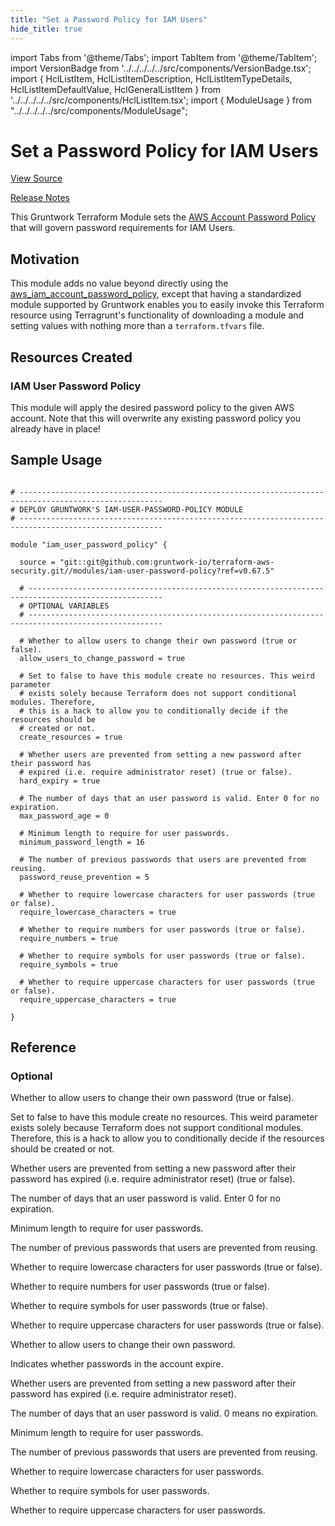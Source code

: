 ```yaml
---
title: "Set a Password Policy for IAM Users"
hide_title: true
---
```


import Tabs from '@theme/Tabs';
import TabItem from '@theme/TabItem';
import VersionBadge from '../../../../../src/components/VersionBadge.tsx';
import { HclListItem, HclListItemDescription, HclListItemTypeDetails, HclListItemDefaultValue, HclGeneralListItem } from '../../../../../src/components/HclListItem.tsx';
import { ModuleUsage } from "../../../../../src/components/ModuleUsage";

<VersionBadge repoTitle="Security Modules" version="0.67.5" lastModifiedVersion="0.65.0"/>

# Set a Password Policy for IAM Users

<a href="https://github.com/gruntwork-io/terraform-aws-security/tree/main/modules/iam-user-password-policy" className="link-button" title="View the source code for this module in GitHub.">View Source</a>

<a href="https://github.com/gruntwork-io/terraform-aws-security/releases/tag/v0.65.0" className="link-button" title="Release notes for only versions which impacted this module.">Release Notes</a>

This Gruntwork Terraform Module sets the [AWS Account Password Policy](http://docs.aws.amazon.com/IAM/latest/UserGuide/id_credentials_passwords_account-policy.html) that will govern password
requirements for IAM Users.

## Motivation

This module adds no value beyond directly using the [aws_iam_account_password_policy](https://www.terraform.io/docs/providers/aws/r/iam_account_password_policy.html), except that having a standardized
module supported by Gruntwork enables you to easily invoke this Terraform resource using Terragrunt's functionality of
downloading a module and setting values with nothing more than a `terraform.tfvars` file.

## Resources Created

### IAM User Password Policy

This module will apply the desired password policy to the given AWS account. Note that this will overwrite any existing
password policy you already have in place!

## Sample Usage

<ModuleUsage>

```hcl title="main.tf"

# ------------------------------------------------------------------------------------------------------
# DEPLOY GRUNTWORK'S IAM-USER-PASSWORD-POLICY MODULE
# ------------------------------------------------------------------------------------------------------

module "iam_user_password_policy" {

  source = "git::git@github.com:gruntwork-io/terraform-aws-security.git//modules/iam-user-password-policy?ref=v0.67.5"

  # ----------------------------------------------------------------------------------------------------
  # OPTIONAL VARIABLES
  # ----------------------------------------------------------------------------------------------------

  # Whether to allow users to change their own password (true or false).
  allow_users_to_change_password = true

  # Set to false to have this module create no resources. This weird parameter
  # exists solely because Terraform does not support conditional modules. Therefore,
  # this is a hack to allow you to conditionally decide if the resources should be
  # created or not.
  create_resources = true

  # Whether users are prevented from setting a new password after their password has
  # expired (i.e. require administrator reset) (true or false).
  hard_expiry = true

  # The number of days that an user password is valid. Enter 0 for no expiration.
  max_password_age = 0

  # Minimum length to require for user passwords.
  minimum_password_length = 16

  # The number of previous passwords that users are prevented from reusing.
  password_reuse_prevention = 5

  # Whether to require lowercase characters for user passwords (true or false).
  require_lowercase_characters = true

  # Whether to require numbers for user passwords (true or false).
  require_numbers = true

  # Whether to require symbols for user passwords (true or false).
  require_symbols = true

  # Whether to require uppercase characters for user passwords (true or false).
  require_uppercase_characters = true

}

```

</ModuleUsage>




## Reference

<Tabs>
<TabItem value="inputs" label="Inputs" default>

### Optional

<HclListItem name="allow_users_to_change_password" requirement="optional" type="bool">
<HclListItemDescription>

Whether to allow users to change their own password (true or false).

</HclListItemDescription>
<HclListItemDefaultValue defaultValue="true"/>
</HclListItem>

<HclListItem name="create_resources" requirement="optional" type="bool">
<HclListItemDescription>

Set to false to have this module create no resources. This weird parameter exists solely because Terraform does not support conditional modules. Therefore, this is a hack to allow you to conditionally decide if the resources should be created or not.

</HclListItemDescription>
<HclListItemDefaultValue defaultValue="true"/>
</HclListItem>

<HclListItem name="hard_expiry" requirement="optional" type="bool">
<HclListItemDescription>

Whether users are prevented from setting a new password after their password has expired (i.e. require administrator reset) (true or false).

</HclListItemDescription>
<HclListItemDefaultValue defaultValue="true"/>
</HclListItem>

<HclListItem name="max_password_age" requirement="optional" type="number">
<HclListItemDescription>

The number of days that an user password is valid. Enter 0 for no expiration.

</HclListItemDescription>
<HclListItemDefaultValue defaultValue="0"/>
</HclListItem>

<HclListItem name="minimum_password_length" requirement="optional" type="number">
<HclListItemDescription>

Minimum length to require for user passwords.

</HclListItemDescription>
<HclListItemDefaultValue defaultValue="16"/>
</HclListItem>

<HclListItem name="password_reuse_prevention" requirement="optional" type="number">
<HclListItemDescription>

The number of previous passwords that users are prevented from reusing.

</HclListItemDescription>
<HclListItemDefaultValue defaultValue="5"/>
</HclListItem>

<HclListItem name="require_lowercase_characters" requirement="optional" type="bool">
<HclListItemDescription>

Whether to require lowercase characters for user passwords (true or false).

</HclListItemDescription>
<HclListItemDefaultValue defaultValue="true"/>
</HclListItem>

<HclListItem name="require_numbers" requirement="optional" type="bool">
<HclListItemDescription>

Whether to require numbers for user passwords (true or false).

</HclListItemDescription>
<HclListItemDefaultValue defaultValue="true"/>
</HclListItem>

<HclListItem name="require_symbols" requirement="optional" type="bool">
<HclListItemDescription>

Whether to require symbols for user passwords (true or false).

</HclListItemDescription>
<HclListItemDefaultValue defaultValue="true"/>
</HclListItem>

<HclListItem name="require_uppercase_characters" requirement="optional" type="bool">
<HclListItemDescription>

Whether to require uppercase characters for user passwords (true or false).

</HclListItemDescription>
<HclListItemDefaultValue defaultValue="true"/>
</HclListItem>

</TabItem>
<TabItem value="outputs" label="Outputs">

<HclListItem name="iam_password_policy_allow_users_to_change_password">
<HclListItemDescription>

Whether to allow users to change their own password.

</HclListItemDescription>
</HclListItem>

<HclListItem name="iam_password_policy_expire_passwords">
<HclListItemDescription>

Indicates whether passwords in the account expire.

</HclListItemDescription>
</HclListItem>

<HclListItem name="iam_password_policy_hard_expiry">
<HclListItemDescription>

Whether users are prevented from setting a new password after their password has expired (i.e. require administrator reset).

</HclListItemDescription>
</HclListItem>

<HclListItem name="iam_password_policy_max_password_age">
<HclListItemDescription>

The number of days that an user password is valid. 0 means no expiration.

</HclListItemDescription>
</HclListItem>

<HclListItem name="iam_password_policy_minimum_password_length">
<HclListItemDescription>

Minimum length to require for user passwords.

</HclListItemDescription>
</HclListItem>

<HclListItem name="iam_password_policy_password_reuse_prevention">
<HclListItemDescription>

The number of previous passwords that users are prevented from reusing.

</HclListItemDescription>
</HclListItem>

<HclListItem name="iam_password_policy_require_lowercase_characters">
<HclListItemDescription>

Whether to require lowercase characters for user passwords.

</HclListItemDescription>
</HclListItem>

<HclListItem name="iam_password_policy_require_symbols">
<HclListItemDescription>

Whether to require symbols for user passwords.

</HclListItemDescription>
</HclListItem>

<HclListItem name="iam_password_policy_require_uppercase_characters">
<HclListItemDescription>

Whether to require uppercase characters for user passwords.

</HclListItemDescription>
</HclListItem>

</TabItem>
</Tabs>


<!-- ##DOCS-SOURCER-START
{
  "originalSources": [
    "https://github.com/gruntwork-io/terraform-aws-security/tree/main/modules/iam-user-password-policy/readme.md",
    "https://github.com/gruntwork-io/terraform-aws-security/tree/main/modules/iam-user-password-policy/variables.tf",
    "https://github.com/gruntwork-io/terraform-aws-security/tree/main/modules/iam-user-password-policy/outputs.tf"
  ],
  "sourcePlugin": "module-catalog-api",
  "hash": "67840eb3bb32ee801c8f7adab686b482"
}
##DOCS-SOURCER-END -->
